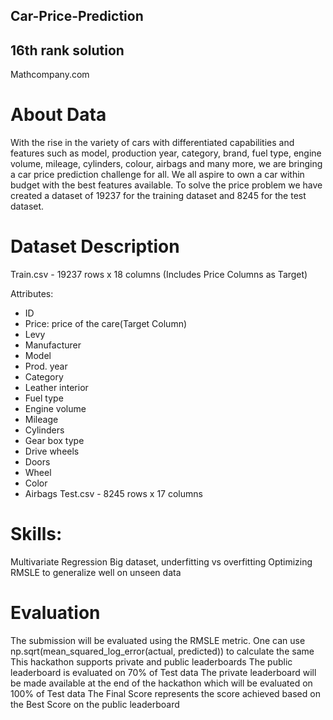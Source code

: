 ## Car-Price-Prediction
## 16th rank solution

Mathcompany.com

# About Data

With the rise in the variety of cars with differentiated capabilities and features such as model, production year, category, brand, fuel type, engine volume, mileage, cylinders, colour, airbags and many more, we are bringing a car price prediction challenge for all. We all aspire to own a car within budget with the best features available. To solve the price problem we have created a dataset of 19237 for the training dataset and 8245 for the test dataset.

# Dataset Description
Train.csv - 19237 rows x 18 columns (Includes Price Columns as Target)

Attributes:
- ID
- Price: price of the care(Target Column)
- Levy
- Manufacturer
- Model
- Prod. year
- Category
- Leather interior
- Fuel type
- Engine volume
- Mileage
- Cylinders
- Gear box type
- Drive wheels
- Doors
- Wheel
- Color
- Airbags
Test.csv - 8245 rows x 17 columns
    
# Skills:
Multivariate Regression
Big dataset, underfitting vs overfitting
Optimizing RMSLE to generalize well on unseen data
    
# Evaluation

The submission will be evaluated using the RMSLE metric. One can use np.sqrt(mean_squared_log_error(actual, predicted)) to calculate the same
This hackathon supports private and public leaderboards
The public leaderboard is evaluated on 70% of Test data
The private leaderboard will be made available at the end of the hackathon which will be evaluated on 100% of Test data
The Final Score represents the score achieved based on the Best Score on the public leaderboard
